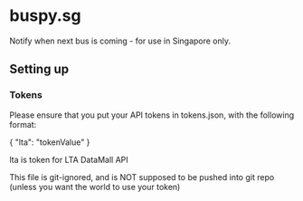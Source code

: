 # buspy.sg
Notify when next bus is coming - for use in Singapore only.

## Setting up
### Tokens
Please ensure that you put your API tokens in tokens.json, with the following format:

{
    "lta": "tokenValue"
}

lta is token for LTA DataMall API

This file is git-ignored, and is NOT supposed to be pushed into git repo (unless you want the world to use your token)